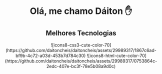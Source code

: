 
<div>
  <h1 align="center">Olá, me chamo Dáiton ✋</h1>
  <h2 align="center">Melhores Tecnologias</h1>
</div>
<div align="center">
![icons8-css3-cute-color-70](https://github.com/daitoncheis/daitoncheis/assets/29989317/1867c6ad-bf9b-4c72-a03d-453b7d784c30) ![icons8-html-cute-color-70](https://github.com/daitoncheis/daitoncheis/assets/29989317/0753864c-2edc-407e-bc3f-78e5b08a9d0c)
</div>


